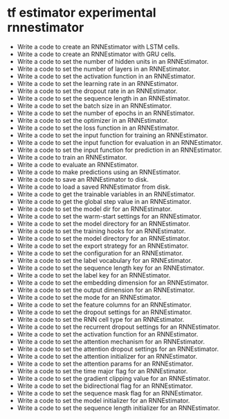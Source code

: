 # tf estimator experimental rnnestimator

- Write a code to create an RNNEstimator with LSTM cells.
- Write a code to create an RNNEstimator with GRU cells.
- Write a code to set the number of hidden units in an RNNEstimator.
- Write a code to set the number of layers in an RNNEstimator.
- Write a code to set the activation function in an RNNEstimator.
- Write a code to set the learning rate in an RNNEstimator.
- Write a code to set the dropout rate in an RNNEstimator.
- Write a code to set the sequence length in an RNNEstimator.
- Write a code to set the batch size in an RNNEstimator.
- Write a code to set the number of epochs in an RNNEstimator.
- Write a code to set the optimizer in an RNNEstimator.
- Write a code to set the loss function in an RNNEstimator.
- Write a code to set the input function for training an RNNEstimator.
- Write a code to set the input function for evaluation in an RNNEstimator.
- Write a code to set the input function for prediction in an RNNEstimator.
- Write a code to train an RNNEstimator.
- Write a code to evaluate an RNNEstimator.
- Write a code to make predictions using an RNNEstimator.
- Write a code to save an RNNEstimator to disk.
- Write a code to load a saved RNNEstimator from disk.
- Write a code to get the trainable variables in an RNNEstimator.
- Write a code to get the global step value in an RNNEstimator.
- Write a code to set the model dir for an RNNEstimator.
- Write a code to set the warm-start settings for an RNNEstimator.
- Write a code to set the model directory for an RNNEstimator.
- Write a code to set the training hooks for an RNNEstimator.
- Write a code to set the model directory for an RNNEstimator.
- Write a code to set the export strategy for an RNNEstimator.
- Write a code to set the configuration for an RNNEstimator.
- Write a code to set the label vocabulary for an RNNEstimator.
- Write a code to set the sequence length key for an RNNEstimator.
- Write a code to set the label key for an RNNEstimator.
- Write a code to set the embedding dimension for an RNNEstimator.
- Write a code to set the output dimension for an RNNEstimator.
- Write a code to set the mode for an RNNEstimator.
- Write a code to set the feature columns for an RNNEstimator.
- Write a code to set the dropout settings for an RNNEstimator.
- Write a code to set the RNN cell type for an RNNEstimator.
- Write a code to set the recurrent dropout settings for an RNNEstimator.
- Write a code to set the activation function for an RNNEstimator.
- Write a code to set the attention mechanism for an RNNEstimator.
- Write a code to set the attention dropout settings for an RNNEstimator.
- Write a code to set the attention initializer for an RNNEstimator.
- Write a code to set the attention params for an RNNEstimator.
- Write a code to set the time major flag for an RNNEstimator.
- Write a code to set the gradient clipping value for an RNNEstimator.
- Write a code to set the bidirectional flag for an RNNEstimator.
- Write a code to set the sequence mask flag for an RNNEstimator.
- Write a code to set the model initializer for an RNNEstimator.
- Write a code to set the sequence length initializer for an RNNEstimator.